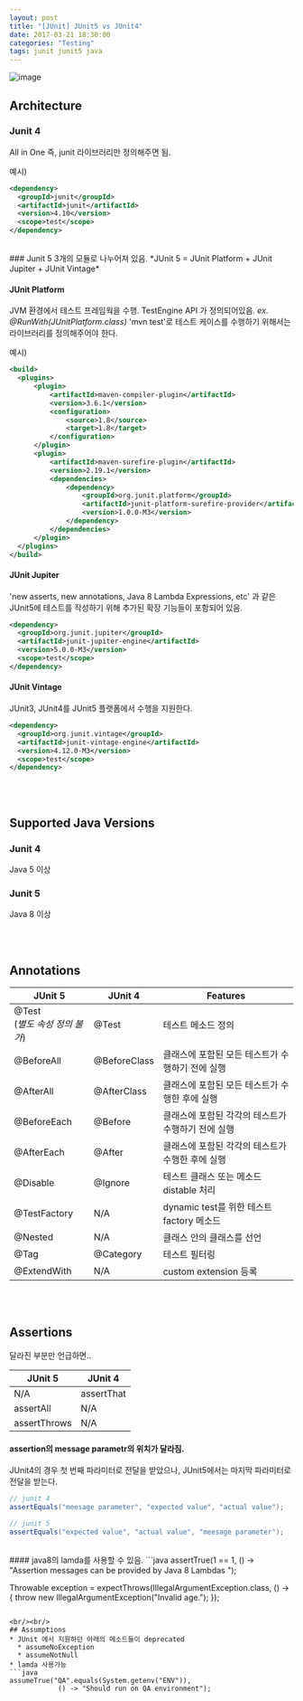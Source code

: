 ```yaml
---
layout: post
title: "[JUnit] JUnit5 vs JUnit4"
date: 2017-03-21 18:30:00
categories: "Testing"
tags: junit junit5 java
---
```


![image](https://i1.wp.com/howtoprogram.xyz/wp-content/uploads/2016/08/JUnit-5-vs-JUnit-4.png?w=485)

## Architecture
### Junit 4
All in One
즉, junit 라이브러리만 정의해주면 됨.

예시)
```xml
<dependency>
  <groupId>junit</groupId>
  <artifactId>junit</artifactId>
  <version>4.10</version>
  <scope>test</scope>
</dependency>
```
<br/>
### Junit 5
3개의 모듈로 나누어져 있음.
*JUnit 5 = JUnit Platform + JUnit Jupiter + JUnit Vintage*

#### JUnit Platform
JVM 환경에서 테스트 프레임웍을 수행.
TestEngine API 가 정의되어있음.
*ex. @RunWith(JUnitPlatform.class)*
'mvn test'로 테스트 케이스를 수행하기 위해서는 라이브러리를 정의해주어야 한다.

예시)
```xml
<build>
  <plugins>
      <plugin>
          <artifactId>maven-compiler-plugin</artifactId>
          <version>3.6.1</version>
          <configuration>
              <source>1.8</source>
              <target>1.8</target>
          </configuration>
      </plugin>
      <plugin>
          <artifactId>maven-surefire-plugin</artifactId>
          <version>2.19.1</version>
          <dependencies>
              <dependency>
                  <groupId>org.junit.platform</groupId>
                  <artifactId>junit-platform-surefire-provider</artifactId>
                  <version>1.0.0-M3</version>
              </dependency>
          </dependencies>
      </plugin>
  </plugins>
</build>
```

#### JUnit Jupiter
'new asserts, new annotations, Java 8 Lambda Expressions, etc' 과 같은 JUnit5에 테스트를 작성하기 위해 추가된 확장 기능들이 포함되어 있음.
```xml
<dependency>
  <groupId>org.junit.jupiter</groupId>
  <artifactId>junit-jupiter-engine</artifactId>
  <version>5.0.0-M3</version>
  <scope>test</scope>
</dependency>
```

#### JUnit Vintage
JUnit3, JUnit4를 JUnit5 플랫폼에서 수행을 지원한다.
```xml
<dependency>
  <groupId>org.junit.vintage</groupId>
  <artifactId>junit-vintage-engine</artifactId>
  <version>4.12.0-M3</version>
  <scope>test</scope>
</dependency>
```

<br/><br/>
## Supported Java Versions
### Junit 4
Java 5 이상

### Junit 5
Java 8 이상

<br/><br/>
## Annotations
<table class="table table-bordered table-striped">
<thead>
<tr><th>JUnit 5</th><th>JUnit 4</th><th>Features</th></tr>
</thead>
<tbody>
<tr><td>@Test <br>(<em>별도 속성 정의 불가</em>)</td><td>@Test</td><td>테스트 메소드 정의</td></tr>
<tr><td>@BeforeAll</td><td>@BeforeClass</td><td>클래스에 포함된 모든 테스트가 수행하기 전에 실행</td></tr>
<tr><td>@AfterAll</td><td>@AfterClass</td><td>클래스에 포함된 모든 테스트가 수행한 후에 실행</td></tr>
<tr><td>@BeforeEach</td><td>@Before</td><td>클래스에 포함된 각각의 테스트가 수행하기 전에 실행</td></tr>
<tr><td>@AfterEach</td><td>@After</td><td>클래스에 포함된 각각의 테스트가 수행한 후에 실행</td></tr>
<tr><td>@Disable</td><td>@Ignore</td><td>테스트 클래스 또는 메소드 distable 처리</td></tr>
<tr><td>@TestFactory</td><td>N/A</td><td>dynamic test를 위한 테스트 factory 메소드</td></tr>
<tr><td>@Nested</td><td>N/A</td><td>클래스 안의 클래스를 선언</td></tr>
<tr><td>@Tag</td><td>@Category</td><td>테스트 필터링</td></tr>
<tr><td>@ExtendWith</td><td>N/A</td><td>custom extension 등록</td></tr>
</tbody>
</table>

<br/><br/>
## Assertions
달라진 부분만 언급하면..
<table class="table table-bordered table-striped">
<thead>
<tr><th>JUnit 5</th><th>JUnit 4</th></tr>
</thead>
<tbody>
<tr><td>N/A</td><td>assertThat</td></tr>
<tr><td>assertAll</td><td>N/A</td></tr>
<tr><td>assertThrows</td><td>N/A</td></tr>
</tbody>
</table>

#### assertion의 message parametr의 위치가 달라짐.
JUnit4의 경우 첫 번째 파라미터로 전달을 받았으나,
JUnit5에서는 마지막 파라미터로 전달을 받는다.
```java
// junit 4
assertEquals("meesage parameter", "expected value", "actual value");

// junit 5
assertEquals("expected value", "actual value", "meesage parameter");
```
<br/>
#### java8의 lamda를 사용할 수 있음.
```java
assertTrue(1 == 1, () -> "Assertion messages can be provided by Java 8 Lambdas ");

Throwable exception = expectThrows(IllegalArgumentException.class, () -> {
          throw new IllegalArgumentException("Invalid age.");
      });
```

<br/><br/>
## Assumptions
* JUnit 에서 지원하던 아래의 메소드들이 deprecated
  * assumeNoException
  * assumeNotNull
* lamda 사용가능
```java
assumeTrue("QA".equals(System.getenv("ENV")),
            () -> "Should run on QA environment");
```

